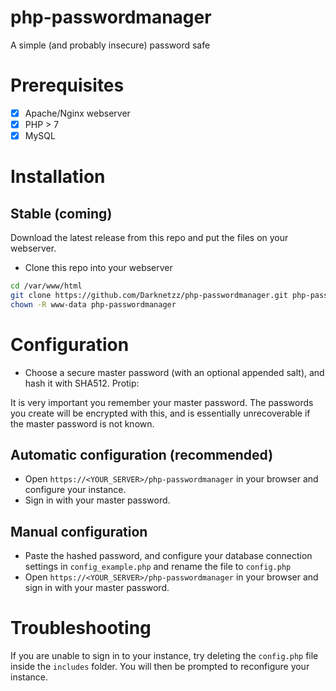# php-passwordmanager
 A simple (and probably insecure) password safe

# Prerequisites
- [x] Apache/Nginx webserver
- [x] PHP > 7
- [x] MySQL

# Installation

## Stable (coming)
Download the latest release from this repo and put the files on your webserver.

* Clone this repo into your webserver
````bash
cd /var/www/html
git clone https://github.com/Darknetzz/php-passwordmanager.git php-passwordmanager
chown -R www-data php-passwordmanager
````


# Configuration
* Choose a secure master password (with an optional appended salt), and hash it with SHA512. Protip: [](https://roste.org/rand/#hash)

It is very important you remember your master password.
The passwords you create will be encrypted with this, and is essentially unrecoverable if the master password is not known. 

## Automatic configuration (recommended)
* Open `https://<YOUR_SERVER>/php-passwordmanager` in your browser and configure your instance.
* Sign in with your master password.

## Manual configuration
* Paste the hashed password, and configure your database connection settings in `config_example.php` and rename the file to `config.php`
* Open `https://<YOUR_SERVER>/php-passwordmanager` in your browser and sign in with your master password.


# Troubleshooting
If you are unable to sign in to your instance, try deleting the `config.php` file inside the `includes` folder.
You will then be prompted to reconfigure your instance.
